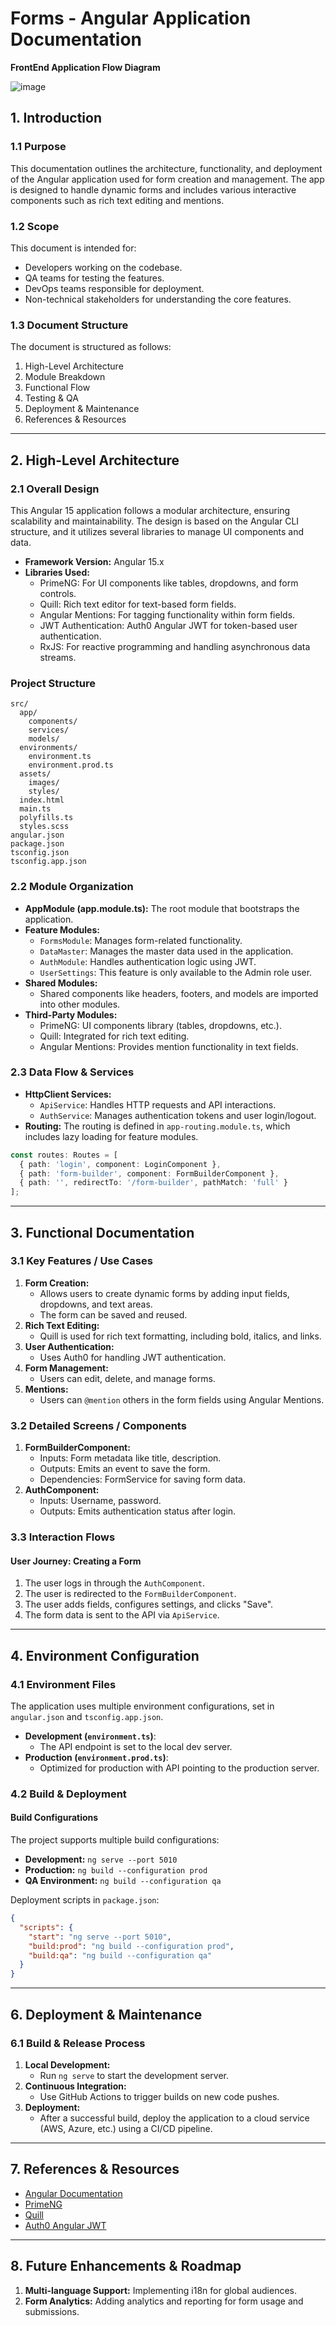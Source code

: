 # Forms - Angular Application Documentation

**FrontEnd Application Flow Diagram**

![image](https://github.com/user-attachments/assets/ff573edc-546f-43c3-9b6c-09fabd11c7fa)

## 1. Introduction

### 1.1 Purpose
This documentation outlines the architecture, functionality, and deployment of the Angular application used for form creation and management. The app is designed to handle dynamic forms and includes various interactive components such as rich text editing and mentions.

### 1.2 Scope
This document is intended for:
- Developers working on the codebase.
- QA teams for testing the features.
- DevOps teams responsible for deployment.
- Non-technical stakeholders for understanding the core features.

### 1.3 Document Structure
The document is structured as follows:
1. High-Level Architecture
2. Module Breakdown
3. Functional Flow
4. Testing & QA
5. Deployment & Maintenance
6. References & Resources

---

## 2. High-Level Architecture

### 2.1 Overall Design
This Angular 15 application follows a modular architecture, ensuring scalability and maintainability. The design is based on the Angular CLI structure, and it utilizes several libraries to manage UI components and data.

- **Framework Version:** Angular 15.x
- **Libraries Used:**
  - PrimeNG: For UI components like tables, dropdowns, and form controls.
  - Quill: Rich text editor for text-based form fields.
  - Angular Mentions: For tagging functionality within form fields.
  - JWT Authentication: Auth0 Angular JWT for token-based user authentication.
  - RxJS: For reactive programming and handling asynchronous data streams.

### Project Structure
```
src/
  app/
    components/
    services/
    models/
  environments/
    environment.ts
    environment.prod.ts
  assets/
    images/
    styles/
  index.html
  main.ts
  polyfills.ts
  styles.scss
angular.json
package.json
tsconfig.json
tsconfig.app.json
```

### 2.2 Module Organization
- **AppModule (app.module.ts):** The root module that bootstraps the application.
- **Feature Modules:**
  - `FormsModule`: Manages form-related functionality.
  - `DataMaster`: Manages the master data used in the application.
  - `AuthModule`: Handles authentication logic using JWT.
  - `UserSettings`: This feature is only available to the Admin role user.
- **Shared Modules:**
  - Shared components like headers, footers, and models are imported into other modules.
- **Third-Party Modules:**
  - PrimeNG: UI components library (tables, dropdowns, etc.).
  - Quill: Integrated for rich text editing.
  - Angular Mentions: Provides mention functionality in text fields.

### 2.3 Data Flow & Services
- **HttpClient Services:**
  - `ApiService`: Handles HTTP requests and API interactions.
  - `AuthService`: Manages authentication tokens and user login/logout.
- **Routing:**
The routing is defined in `app-routing.module.ts`, which includes lazy loading for feature modules.
```typescript
const routes: Routes = [
  { path: 'login', component: LoginComponent },
  { path: 'form-builder', component: FormBuilderComponent },
  { path: '', redirectTo: '/form-builder', pathMatch: 'full' }
];
```

---

## 3. Functional Documentation

### 3.1 Key Features / Use Cases
1. **Form Creation:**
   - Allows users to create dynamic forms by adding input fields, dropdowns, and text areas.
   - The form can be saved and reused.
2. **Rich Text Editing:**
   - Quill is used for rich text formatting, including bold, italics, and links.
3. **User Authentication:**
   - Uses Auth0 for handling JWT authentication.
4. **Form Management:**
   - Users can edit, delete, and manage forms.
5. **Mentions:**
   - Users can `@mention` others in the form fields using Angular Mentions.

### 3.2 Detailed Screens / Components
1. **FormBuilderComponent:**
   - Inputs: Form metadata like title, description.
   - Outputs: Emits an event to save the form.
   - Dependencies: FormService for saving form data.
2. **AuthComponent:**
   - Inputs: Username, password.
   - Outputs: Emits authentication status after login.

### 3.3 Interaction Flows
#### User Journey: Creating a Form
1. The user logs in through the `AuthComponent`.
2. The user is redirected to the `FormBuilderComponent`.
3. The user adds fields, configures settings, and clicks "Save".
4. The form data is sent to the API via `ApiService`.

---

## 4. Environment Configuration

### 4.1 Environment Files
The application uses multiple environment configurations, set in `angular.json` and `tsconfig.app.json`.

- **Development (`environment.ts`)**:
  - The API endpoint is set to the local dev server.
- **Production (`environment.prod.ts`)**:
  - Optimized for production with API pointing to the production server.

### 4.2 Build & Deployment
#### Build Configurations
The project supports multiple build configurations:
- **Development:** `ng serve --port 5010`
- **Production:** `ng build --configuration prod`
- **QA Environment:** `ng build --configuration qa`

Deployment scripts in `package.json`:
```json
{
  "scripts": {
    "start": "ng serve --port 5010",
    "build:prod": "ng build --configuration prod",
    "build:qa": "ng build --configuration qa"
  }
}
```

---

## 6. Deployment & Maintenance

### 6.1 Build & Release Process
1. **Local Development:**
   - Run `ng serve` to start the development server.
2. **Continuous Integration:**
   - Use GitHub Actions to trigger builds on new code pushes.
3. **Deployment:**
   - After a successful build, deploy the application to a cloud service (AWS, Azure, etc.) using a CI/CD pipeline.

---

## 7. References & Resources
- [Angular Documentation](https://angular.io/docs)
- [PrimeNG](https://primefaces.org/primeng)
- [Quill](https://quilljs.com/docs/quickstart)
- [Auth0 Angular JWT](https://github.com/auth0/angular2-jwt)

---

## 8. Future Enhancements & Roadmap
1. **Multi-language Support:** Implementing i18n for global audiences.
2. **Form Analytics:** Adding analytics and reporting for form usage and submissions.



